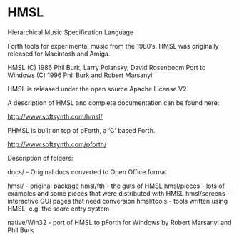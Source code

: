# HMSL
Hierarchical Music Specification Language

Forth tools for experimental music from the 1980’s.
HMSL was originally released for Macintosh and Amiga.

HMSL (C) 1986 Phil Burk, Larry Polansky, David Rosenboom
Port to Windows (C) 1996 Phil Burk and Robert Marsanyi

HMSL is released under the open source Apache License V2.

A description of HMSL and complete documentation can be found here:

   <http://www.softsynth.com/hmsl/>

PHMSL is built on top of pForth, a ‘C’ based Forth.

   <http://www.softsynth.com/pforth/>

Description of folders:

docs/ - Original docs converted to Open Office format

hmsl/ - original package
hmsl/fth - the guts of HMSL
hmsl/pieces - lots of examples and some pieces that were distributed with HMSL
hmsl/screens - interactive GUI pages that need conversion
hmsl/tools - tools written using HMSL, e.g. the score entry system

native/Win32 - port of HMSL to pForth for Windows by Robert Marsanyi and Phil Burk

